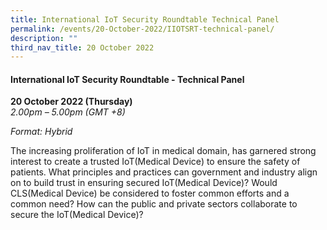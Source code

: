 ```yaml
---
title: International IoT Security Roundtable Technical Panel
permalink: /events/20-October-2022/IIOTSRT-technical-panel/
description: ""
third_nav_title: 20 October 2022
---
```

#### **International IoT Security Roundtable - Technical Panel**

**20 October 2022 (Thursday)**  
*2.00pm – 5.00pm (GMT +8)*

*Format: Hybrid*

The increasing proliferation of IoT in medical domain, has garnered strong interest to create a trusted IoT(Medical Device) to ensure the safety of patients. What principles and practices can government and industry align on to build trust in ensuring secured IoT(Medical Device)? Would CLS(Medical Device) be considered to foster common efforts and a common need? How can the public and private sectors collaborate to secure the IoT(Medical Device)?